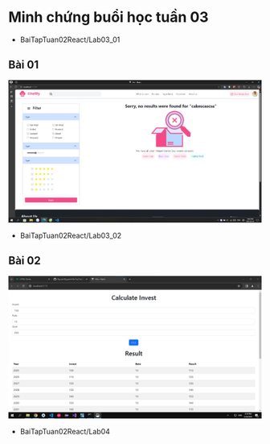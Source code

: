 # Minh chứng buổi học tuần 03

- BaiTapTuan02React/Lab03_01

## Bài 01
![Minh chứng](../Lab03_01/proof.png "a title")


- BaiTapTuan02React/Lab03_02

## Bài 02
![Minh chứng](./proof.png "a title")

- BaiTapTuan02React/Lab04